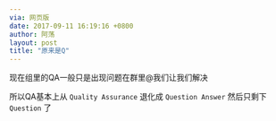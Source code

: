 ```yaml
---
via: 网页版
date: 2017-09-11 16:19:16 +0800 
author: 阿荡
layout: post
title: "原来是Q"
---
```



现在组里的QA一般只是出现问题在群里@我们让我们解决

所以QA基本上从 ```Quality Assurance``` 退化成 ```Question Answer``` 然后只剩下 ```Question``` 了